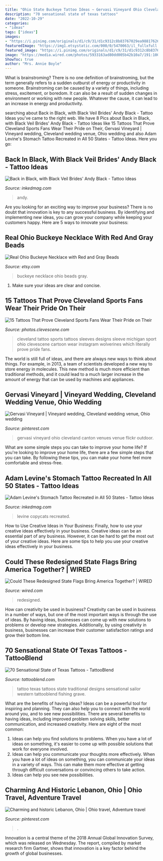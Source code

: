```yaml
---
title: "Ohio State Buckeye Tattoo Ideas ~ Gervasi Vineyard Ohio Cleveland Canton Venues Venue Flickr Outdoor"
description: "70 sensational state of texas tattoos"
date: "2022-10-29"
categories:
- "ideas"
tags: ["ideas"]
images:
- "https://i.pinimg.com/originals/d1/c9/31/d1c9312c8b83767029ea988176265de6.jpg"
featuredImage: "https://img1.etsystatic.com/000/0/5470063/il_fullxfull.285450531.jpg"
featured_image: "https://i.pinimg.com/originals/d1/c9/31/d1c9312c8b83767029ea988176265de6.jpg"
image: "https://media.wired.com/photos/5933163ad80dd005b42b10a7/191:100/w_1280,c_limit/flaginline.jpg"
ShowToc: true
author: "Mrs. Annie Boyle"
---
```



What is brainstroming?
There is no one definition of brainstroming, but the term generally refers to a sudden outburst of energy or productivity in someone. Brainstroming can be caused by a variety of things, including stress, excitement, or boredom. It can also be a result of sudden changes in environment or working with new people. Whatever the cause, it can lead to an increase in energy and productivity.

	

		
searching about Back in Black, with Black Veil Brides&#039; Andy Black - Tattoo Ideas you've came to the right web. We have 8 Pics about Back in Black, with Black Veil Brides&#039; Andy Black - Tattoo Ideas like 15 Tattoos That Prove Cleveland Sports Fans Wear Their Pride on Their, Gervasi Vineyard | Vineyard wedding, Cleveland wedding venue, Ohio wedding and also Adam Levine&#039;s Stomach Tattoo Recreated in All 50 States - Tattoo Ideas. Here you go:
		
    
## Back In Black, With Black Veil Brides&#039; Andy Black - Tattoo Ideas

<img loading=lazy src="https://www.inkedmag.com/.image/t_share/MTY0NTY4ODg0ODA2OTUyNzEz/andyblack-fb.jpg" onerror="this.onerror=null;this.src='https://tse1.mm.bing.net/th?id=OIP.8BaBSE_beIw6cd9bPIfN_AHaD4&amp;pid=15.1';" alt="Back in Black, with Black Veil Brides&#039; Andy Black - Tattoo Ideas">

_Source: inkedmag.com_

>andy. 

	

Are you looking for an exciting way to improve your business? There is no doubt that innovation is key to any successful business. By identifying and implementing new ideas, you can grow your company while keeping your customers happy. Here are 5 ways to innovate your business: 

    
## Real Ohio Buckeye Necklace With Red And Gray Beads

<img loading=lazy src="https://img1.etsystatic.com/000/0/5470063/il_fullxfull.285450531.jpg" onerror="this.onerror=null;this.src='https://tse3.mm.bing.net/th?id=OIP.OoUasuebKf8N2CPZttDvyQHaJ4&amp;pid=15.1';" alt="Real Ohio Buckeye Necklace with Red and Gray Beads">

_Source: etsy.com_

>buckeye necklace ohio beads gray. 

	

1. Make sure your ideas are clear and concise.

    
## 15 Tattoos That Prove Cleveland Sports Fans Wear Their Pride On Their

<img loading=lazy src="https://photos.clevescene.com/wp-content/uploads/2015/10/11007827_1562004280723621_529036801_n.jpg" onerror="this.onerror=null;this.src='https://tse2.mm.bing.net/th?id=OIP.j5IoVyV_VuLl9gvAqvk0ewHaHa&amp;pid=15.1';" alt="15 Tattoos That Prove Cleveland Sports Fans Wear Their Pride on Their">

_Source: photos.clevescene.com_

>cleveland tattoo sports tattoos sleeves designs sleeve michigan sport ohio clevescene cartoon wear instagram wolverines which literally prove pride fans. 

	

The world is still full of ideas, and there are always new ways to think about things. For example, in 2013, a team of scientists developed a new way to store energy in molecules. This new method is much more efficient than traditional methods, and it could lead to a much larger increase in the amount of energy that can be used by machines and appliances.

    
## Gervasi Vineyard | Vineyard Wedding, Cleveland Wedding Venue, Ohio Wedding

<img loading=lazy src="https://i.pinimg.com/originals/78/05/cf/7805cfdc4d77ea65db33df74636beb44.jpg" onerror="this.onerror=null;this.src='https://tse1.mm.bing.net/th?id=OIP.doDSCIKIyBPqyXhJ3BcX4wHaE6&amp;pid=15.1';" alt="Gervasi Vineyard | Vineyard wedding, Cleveland wedding venue, Ohio wedding">

_Source: pinterest.com_

>gervasi vineyard ohio cleveland canton venues venue flickr outdoor. 

	

What are some simple steps you can take to improve your home life?
If you're looking to improve your home life, there are a few simple steps that you can take. By following these tips, you can make your home feel more comfortable and stress-free.

    
## Adam Levine&#039;s Stomach Tattoo Recreated In All 50 States - Tattoo Ideas

<img loading=lazy src="https://www.inkedmag.com/.image/t_share/MTYxODM1ODQ2MjU1NzgxNTAx/mississippi.png" onerror="this.onerror=null;this.src='https://tse2.mm.bing.net/th?id=OIP.36GgKNb9iMWjCEDC7bE85QHaHc&amp;pid=15.1';" alt="Adam Levine&#039;s Stomach Tattoo Recreated in All 50 States - Tattoo Ideas">

_Source: inkedmag.com_

>levine copycats recreated. 

	

How to Use Creative Ideas in Your Business: Finally, how to use your creative ideas effectively in your business.
Creative ideas can be an essential part of any business. However, it can be hard to get the most out of your creative ideas. Here are some tips to help you use your creative ideas effectively in your business.

    
## Could These Redesigned State Flags Bring America Together? | WIRED

<img loading=lazy src="https://media.wired.com/photos/5933163ad80dd005b42b10a7/191:100/w_1280,c_limit/flaginline.jpg" onerror="this.onerror=null;this.src='https://tse1.mm.bing.net/th?id=OIP.rQtCEYb0qr40MO1Ax28g1wHaD4&amp;pid=15.1';" alt="Could These Redesigned State Flags Bring America Together? | WIRED">

_Source: wired.com_

>redesigned. 

	

How can creativity be used in business?
Creativity can be used in business in a number of ways, but one of the most important ways is through the use of ideas. By having ideas, businesses can come up with new solutions to problems or develop new strategies. Additionally, by using creativity in business, businesses can increase their customer satisfaction ratings and grow their bottom line.

    
## 70 Sensational State Of Texas Tattoos - TattooBlend

<img loading=lazy src="https://tattooblend.com/wp-content/uploads/2015/11/gorgeous-state-of-texas-tattoo.jpg" onerror="this.onerror=null;this.src='https://tse1.mm.bing.net/th?id=OIP.zysIW1TqVw030sd7T2g7bAHaHa&amp;pid=15.1';" alt="70 Sensational State of Texas Tattoos - TattooBlend">

_Source: tattooblend.com_

>tattoo texas tattoos state traditional designs sensational sailor western tattooblend fishing grave. 

	

What are the benefits of having ideas?
Ideas can be a powerful tool for inspiring and planning. They can also help you to connect with the world around you, and to see new possibilities. There are several benefits to having ideas, including improved problem solving skills, better communication, and increased creativity. Here are eight of the most common: 
1. Ideas can help you find solutions to problems. When you have a lot of ideas on something, it's easier to come up with possible solutions that work for everyone involved.
2. Ideas can help you communicate your thoughts more effectively. When you have a lot of ideas on something, you can communicate your ideas in a variety of ways. This can make them more effective at getting through difficult conversations or convincing others to take action. 
3. Ideas can help you see new possibilities.

    
## Charming And Historic Lebanon, Ohio | Ohio Travel, Adventure Travel

<img loading=lazy src="https://i.pinimg.com/originals/d1/c9/31/d1c9312c8b83767029ea988176265de6.jpg" onerror="this.onerror=null;this.src='https://tse2.mm.bing.net/th?id=OIP.izTmOrtCq39ODLV4Pi-olAHaFj&amp;pid=15.1';" alt="Charming and historic Lebanon, Ohio | Ohio travel, Adventure travel">

_Source: pinterest.com_

>. 

	

Innovation is a central theme of the 2018 Annual Global Innovation Survey, which was released on Wednesday. The report, compiled by market research firm Gartner, shows that innovation is a key factor behind the growth of global businesses.

